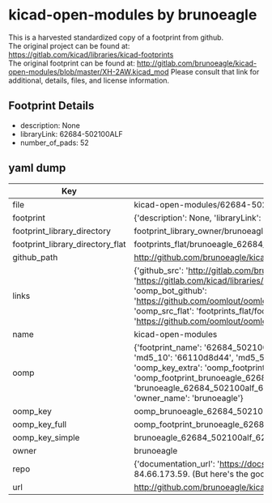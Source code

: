 # kicad-open-modules by brunoeagle  
This is a harvested standardized copy of a footprint from github.  
The original project can be found at:  
https://gitlab.com/kicad/libraries/kicad-footprints  
The original footprint can be found at:
http://gitlab.com/brunoeagle/kicad-open-modules/blob/master/XH-2AW.kicad_mod
Please consult that link for additional, details, files, and license information.  
## Footprint Details
* description: None  
* libraryLink: 62684-502100ALF  
* number_of_pads: 52  
## yaml dump  
| Key | Value |  
| --- | --- |  
| file | kicad-open-modules/62684-502100ALF.kicad_mod |  
| footprint | {'description': None, 'libraryLink': '62684-502100ALF', 'number_of_pads': 52} |  
| footprint_library_directory | footprint_library_owner/brunoeagle_kicad-open-modules |  
| footprint_library_directory_flat | footprints_flat/brunoeagle_62684_502100alf_62684_502100alf/working |  
| github_path | http://github.com/brunoeagle/kicad-open-modules/blob/master/62684-502100ALF.kicad_mod |  
| links | {'github_src': 'http://gitlab.com/brunoeagle/kicad-open-modules/blob/master/XH-2AW.kicad_mod', 'github_src_repo': 'https://gitlab.com/kicad/libraries/kicad-footprints', 'oomp_bot': 'footprints/brunoeagle_62684_502100alf_62684_502100alf/working', 'oomp_bot_github': 'https://github.com/oomlout/oomlout_oomp_footprint_bot/tree/main/footprints/brunoeagle_62684_502100alf_62684_502100alf/working', 'oomp_src_flat': 'footprints_flat/footprints_flat/brunoeagle_62684_502100alf_62684_502100alf/working', 'oomp_src_flat_github': 'https://github.com/oomlout/oomlout_oomp_footprint_src/tree/main/footprints_flat/brunoeagle_62684_502100alf_62684_502100alf/working'} |  
| name | kicad-open-modules |  
| oomp | {'footprint_name': '62684_502100alf', 'library_name': '62684_502100alf_kicad_mod', 'md5': '66110d8d449cca3fa0d31c057f57bed2', 'md5_10': '66110d8d44', 'md5_5': '66110', 'md5_6': '66110d', 'oomp_key': 'oomp_brunoeagle_62684_502100alf_62684_502100alf', 'oomp_key_extra': 'oomp_footprint_brunoeagle_62684_502100alf_62684_502100alf', 'oomp_key_full': 'oomp_footprint_brunoeagle_62684_502100alf_62684_502100alf_66110d', 'oomp_key_simple': 'brunoeagle_62684_502100alf_62684_502100alf', 'original_filename': 'kicad-open-modules/62684-502100ALF.kicad_mod', 'owner_name': 'brunoeagle'} |  
| oomp_key | oomp_brunoeagle_62684_502100alf_62684_502100alf |  
| oomp_key_full | oomp_footprint_brunoeagle_62684_502100alf_62684_502100alf |  
| oomp_key_simple | brunoeagle_62684_502100alf_62684_502100alf |  
| owner | brunoeagle |  
| repo | {'documentation_url': 'https://docs.github.com/rest/overview/resources-in-the-rest-api#rate-limiting', 'message': "API rate limit exceeded for 84.66.173.59. (But here's the good news: Authenticated requests get a higher rate limit. Check out the documentation for more details.)"} |  
| url | http://github.com/brunoeagle/kicad-open-modules |  

